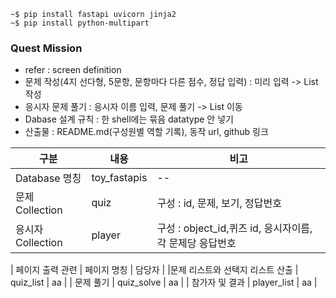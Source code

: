 ```
~$ pip install fastapi uvicorn jinja2
~$ pip install python-multipart

```

### Quest Mission ###
- refer : screen definition
- 문제 작성(4지 선다형, 5문항, 문항마다 다른 점수, 정답 입력) : 미리 입력 -> List 작성
- 응시자 문제 풀기 : 응시자 이름 입력, 문제 풀기 -> List 이동
- Dabase 설계 규칙 : 한 shell에는 묶음 datatype 안 넣기
- 산출물 : README.md(구성원별 역할 기록), 동작 url, github 링크

|구분|내용|비고|
| -- | -- | -- | 
|Database 명칭| toy_fastapis | -- |
|문제 Collection | quiz | 구성 : id, 문제, 보기, 정답번호 |
|응시자 Collection | player | 구성 : object_id,퀴즈 id, 응시자이름, 각 문제당 응답번호 |


| 페이지 출력 관련 | 페이지 명칭 | 담당자 |
|문제 리스트와 선택지 리스트 산출 | quiz_list |  aa  |
| 문제 풀기  | quiz_solve | aa |
| 참가자 및 결과 | player_list | aa |